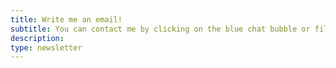 ```yaml
---
title: Write me an email!
subtitle: You can contact me by clicking on the blue chat bubble or fill in this form!
description:
type: newsletter
---
```

